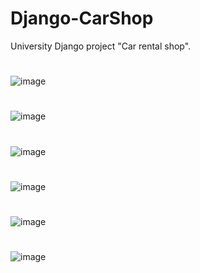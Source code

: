 # Django-CarShop
University Django project "Car rental shop".
#
![image](https://github.com/kubarrr/Django-CarShop/assets/100797029/6acbfd37-46c8-4bba-a0ce-f7b480ea88bb)
#
![image](https://github.com/kubarrr/Django-CarShop/assets/100797029/c65bc36a-b053-45b5-8d62-7ee6576c2847)
#
![image](https://github.com/kubarrr/Django-CarShop/assets/100797029/b695a12a-678d-4d0b-8239-390b277cc3f7)
#
![image](https://github.com/kubarrr/Django-CarShop/assets/100797029/624d8b93-a3b7-4ec1-9c44-29c08dbd9c8a)
#
![image](https://github.com/kubarrr/Django-CarShop/assets/100797029/b2f033ff-9544-4a58-ad53-9a1298b7c3e7)
#
![image](https://github.com/kubarrr/Django-CarShop/assets/100797029/839c8e2f-e4a9-4cf8-bc33-66b2fdebe30f)



